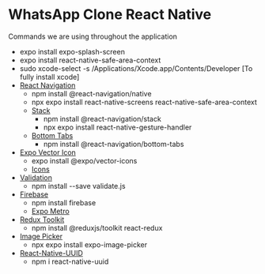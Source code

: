 # WhatsApp Clone React Native

Commands we are using throughout the application

- expo install expo-splash-screen
- expo install react-native-safe-area-context
- sudo xcode-select -s /Applications/Xcode.app/Contents/Developer [To fully install xcode]
- [React Navigation](https://reactnavigation.org/docs/getting-started)
  - npm install @react-navigation/native
  - npx expo install react-native-screens react-native-safe-area-context
  - [Stack](https://reactnavigation.org/docs/stack-navigator#installation)
    - npm install @react-navigation/stack
    - npx expo install react-native-gesture-handler
  - [Bottom Tabs](https://reactnavigation.org/docs/bottom-tab-navigator#installation)
    - npm install @react-navigation/bottom-tabs
- [Expo Vector Icon](https://docs.expo.dev/guides/icons/)
  - expo install @expo/vector-icons
  - [Icons](https://icons.expo.fyi/Index)
- [Validation](https://validatejs.org/)
  - npm install --save validate.js
- [Firebase](console.firebase.com)
  - npm install firebase
  - [Expo Metro](https://docs.expo.dev/guides/customizing-metro/)
- [Redux Toolkit](https://redux-toolkit.js.org/tutorials/quick-start)
  - npm install @reduxjs/toolkit react-redux
- [Image Picker](https://docs.expo.dev/versions/latest/sdk/imagepicker/#installation)
  - npx expo install expo-image-picker
- [React-Native-UUID](https://www.npmjs.com/package/react-native-uuid)
  - npm i react-native-uuid